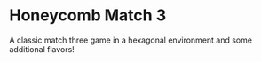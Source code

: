 # Honeycomb Match 3
A classic match three game in a hexagonal environment and some additional flavors!
